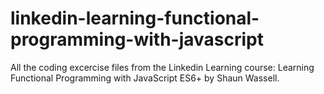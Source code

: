# linkedin-learning-functional-programming-with-javascript
All the coding excercise files from the Linkedin Learning course: Learning Functional Programming with JavaScript ES6+ by  Shaun Wassell.
